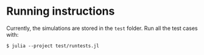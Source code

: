 # Running instructions

Currently, the simulations are stored in the `test` folder. Run all the test cases with:

```
$ julia --project test/runtests.jl
```

